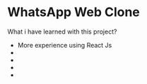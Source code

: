 # WhatsApp Web Clone

What i have learned with this project?

<ul>
  <li>More experience using React Js</li>
  <li></li>
  <li></li>
  <li></li>
  <li></li>

</ul>
